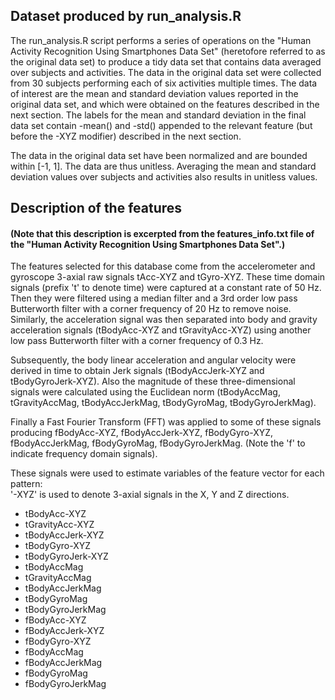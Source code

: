 ## Dataset produced by run_analysis.R

The run_analysis.R script performs a series of operations on the "Human Activity Recognition Using Smartphones Data Set" (heretofore referred to as the original data set) to produce a tidy data set that contains data averaged over subjects and activities.  The data in the original data set were collected from 30 subjects performing each of six activities multiple times.  The data of interest are the mean and standard deviation values reported in the original data set, and which were obtained on the features described in the next section.  The labels for the mean and standard deviation in the final data set contain -mean() and -std() appended to the relevant feature (but before the -XYZ modifier) described in the next section.

The data in the original data set have been normalized and are bounded within [-1, 1].  The data are thus unitless.  Averaging the mean and standard deviation values over subjects and activities also results in unitless values.

## Description of the features

#### (Note that this description is excerpted from the features_info.txt file of the "Human Activity Recognition Using Smartphones Data Set".) 

The features selected for this database come from the accelerometer and gyroscope 3-axial raw signals tAcc-XYZ and tGyro-XYZ. 
These time domain signals (prefix 't' to denote time) were captured at a constant rate of 50 Hz. 
Then they were filtered using a median filter and a 3rd order low pass Butterworth filter with a corner frequency of 20 Hz to remove noise. Similarly, the acceleration signal was then separated into body and gravity acceleration signals (tBodyAcc-XYZ and tGravityAcc-XYZ) using another low pass Butterworth filter with a corner frequency of 0.3 Hz. 

Subsequently, the body linear acceleration and angular velocity were derived in time to obtain Jerk signals 
(tBodyAccJerk-XYZ and tBodyGyroJerk-XYZ). Also the magnitude of these three-dimensional signals were calculated using the Euclidean norm 
(tBodyAccMag, tGravityAccMag, tBodyAccJerkMag, tBodyGyroMag, tBodyGyroJerkMag). 

Finally a Fast Fourier Transform (FFT) was applied to some of these signals producing fBodyAcc-XYZ, fBodyAccJerk-XYZ, fBodyGyro-XYZ, 
fBodyAccJerkMag, fBodyGyroMag, fBodyGyroJerkMag. (Note the 'f' to indicate frequency domain signals). 

These signals were used to estimate variables of the feature vector for each pattern:  
'-XYZ' is used to denote 3-axial signals in the X, Y and Z directions.

* tBodyAcc-XYZ
* tGravityAcc-XYZ
* tBodyAccJerk-XYZ
* tBodyGyro-XYZ
* tBodyGyroJerk-XYZ
* tBodyAccMag
* tGravityAccMag
* tBodyAccJerkMag
* tBodyGyroMag
* tBodyGyroJerkMag
* fBodyAcc-XYZ
* fBodyAccJerk-XYZ
* fBodyGyro-XYZ
* fBodyAccMag
* fBodyAccJerkMag
* fBodyGyroMag
* fBodyGyroJerkMag

